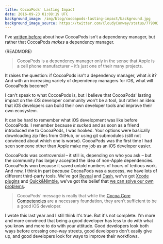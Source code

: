 ```yaml
---
title: CocoaPods' Lasting Impact
date: 2016-09-23 01:08:19 UTC
background_image: /img/blog/cocoapods-lasting-impact/background.jpg
background_image_source: https://twitter.com/CloudyConway/status/779002663765700608
---
```


I've [written before](https://ashfurrow.com/blog/building-online-communities/) about how CocoaPods isn't a dependency manager, but rather that CocoaPods _makes_ a dependency manager.

(READMORE)

> CocoaPods is a dependency manager only in the sense that Apple is a cell phone manufacturer – it’s just one of their many projects.

It raises the question: if CocoaPods isn't a dependency manager, what _is_ it? And with an increasing variety of dependency managers for iOS, what will CocoaPods become?

I can't speak to what CocoaPods is, but I believe that CocoaPods' lasting impact on the iOS developer community won't be a tool, but rather an idea: that iOS developers can build their own developer tools and improve their own ecosystem.

It can be hard to remember what iOS development was like before CocoaPods. I remember because _it sucked_ and as soon as a friend introduced me to CocoaPods, I was hooked. Your options were basically downloading zip files from GitHub, or using git submodules (still not convinced about which one is worse). CocoaPods was the first time I had seen someone other than Apple make my job as an iOS developer easier.

CocoaPods was controversial – it still is, depending on who you ask – but the community has largely accepted the idea of non-Apple dependencies. CocoaPods won because it saved untold numbers of hours of tedious work. And now, I think in part _because_ CocoaPods was a success, we have lots of different third-party tools. We've got [Reveal](https://revealapp.com) and [Dash](https://kapeli.com/dash), we've got [Xcode plugins](http://alcatraz.io) and [Quick&Nimble](https://github.com/Quick), we've got the belief that [we can solve our own problems](https://speakerdeck.com/jpsim/fixing-the-swift-tooling-problem).

> CocoaPods’ message is really that while the [Cocoa Core Competencies](https://developer.apple.com/library/ios/documentation/General/Conceptual/DevPedia-CocoaCore/) are a necessary foundation, they aren’t sufficient to be a good iOS developer.

I wrote this last year and I still think it's true. But it's not complete. I'm more and more convinced that being a good developer has less to do with what you know and more to do with your attitude. Good developers look both ways before crossing one-way streets, good developers don't easily give up, and good developers look for ways to improve their workflows.